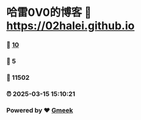 # 哈雷0V0的博客 :link: https://02halei.github.io 
### :page_facing_up: [10](https://02halei.github.io/tag.html) 
### :speech_balloon: 5 
### :hibiscus: 11502 
### :alarm_clock: 2025-03-15 15:10:21 
### Powered by :heart: [Gmeek](https://github.com/Meekdai/Gmeek)
